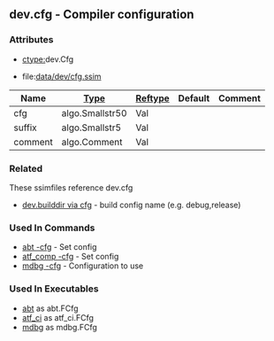 ## dev.cfg - Compiler configuration


### Attributes
<a href="#attributes"></a>
* [ctype:](/txt/ssimdb/dmmeta/ctype.md)dev.Cfg

* file:[data/dev/cfg.ssim](/data/dev/cfg.ssim)

|Name|[Type](/txt/ssimdb/dmmeta/ctype.md)|[Reftype](/txt/ssimdb/dmmeta/reftype.md)|Default|Comment|
|---|---|---|---|---|
|cfg|algo.Smallstr50|Val|
|suffix|algo.Smallstr5|Val|
|comment|algo.Comment|Val|

### Related
<a href="#related"></a>
These ssimfiles reference dev.cfg

* [dev.builddir via cfg](/txt/ssimdb/dev/builddir.md) - build config name (e.g. debug,release)

### Used In Commands
<a href="#used-in-commands"></a>
* [abt -cfg](/txt/exe/abt/README.md) - Set config 
* [atf_comp -cfg](/txt/exe/atf_comp/README.md) - Set config 
* [mdbg -cfg](/txt/exe/mdbg/README.md) - Configuration to use

### Used In Executables
<a href="#used-in-executables"></a>
* [abt](/txt/exe/abt/README.md) as abt.FCfg
* [atf_ci](/txt/exe/atf_ci/README.md) as atf_ci.FCfg
* [mdbg](/txt/exe/mdbg/README.md) as mdbg.FCfg

